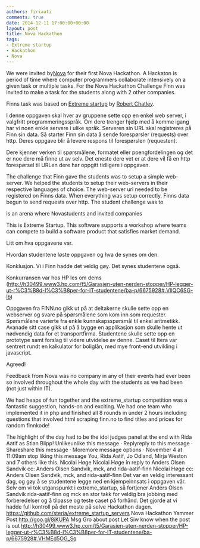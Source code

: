 ```yaml
---
authors: firiaati
comments: true
date: 2014-12-11 17:00:00+00:00
layout: post
title: Nova Hackathon
tags:
- Extreme startup
- Hackathon
- Nova
---
```


We were invited by[Nova](http://www.nova100.no/) for their first Nova Hackathon.
A Hackaton is period of time where computer programmers collaborate intensively
on a given task or multiple tasks. For the Nova Hackathon Challenge Finn was invited to
make a task for the students along with 2 other companies.

Finns task was based on [Extreme startup](https://github.com/rchatley/extreme_startup) by [Robert Chatley](https://github.com/rchatley).

I denne oppgaven skal hver av gruppene sette opp en enkel web server, i valgfritt programmeringsspråk. Om dere trenger hjelp med å komme igang har vi noen enkle servere i ulike språk. Serveren sin URL skal registreres på Finn sin data. Så starter Finn sin data å sende forespørsler (requests) over http. Deres oppgave blir å levere respons til forespørslen (requesten).

Dere kjenner verken til spørsmålene, formatet eller poengfordelingen og det er noe dere må finne ut av selv. Det eneste dere vet er at dere vil få en http forespørsel til URLen dere har oppgitt tidligere i oppgaven.


The challenge that Finn gave the students was to setup a simple web-server. We helped the students to setup their web-servers in their respective languages of choice. The web-server url needed to be registered on Finns data. When everything was setup correctly, Finns data begun to send requests over http.
The student challenge was to

 is an arena where Novastudents and invited companies

This is Extreme Startup. This software supports a workshop where teams can compete to build a software product that satisfies market demand.

Litt om hva oppgavene var.

Hvordan studentene løste oppgaven og hva de synes om den.

Konklusjon. Vi i Finn hadde det veldig gøy. Det synes studentene også.








Konkurransen var hos HP les om dems (http://h30499.www3.hp.com/t5/Garasjen-uten-nerden-stopper/HP-legger-ut-r%C3%B8d-l%C3%B8per-for-IT-studentene/ba-p/6675928#.VIlQC6SG-lb)

Oppgaven fra FINN.no gikk ut på at deltakerne skulle sette opp en webserver og svare på spørsmålene som kom inn som requester. Spørsmålene varierte fra enkle kunnskapsspørsmål til enkel aritmetikk. Avanade sitt case gikk ut på å bygge en applikasjon som skulle hente ut nødvendig data for et transportfirma. Studentene skulle sette opp en prototype samt forslag til videre utvidelse av denne. Caset til Itera var sentrert rundt en kalkulator for boliglån, med mye front-end utvikling i javascript.




Agreed!

Feedback from Nova was no company in any of their events had ever been so involved throughout the whole day with the students as we had been (not just within IT).

We had heaps of fun together and the extreme_startup competition was a fantastic suggestion, hands-on and exciting. We had one team who implemented it in php and finished all 8 rounds in under 2 hours including questions that involved html scraping finn.no to find titles and prices for random finnkode!

The highlight of the day had to be the idol judges panel at the end with Rida Aatif as Stian Blipp!
Unlikeunlike this message · Replyreply to this message · Shareshare this message · Moremore message options · November 4 at 11:09am
stop liking this message
You, Rida Aatif, Jo Odland, Mirja Weston and 7 others like this.
Nicolai Høge
Nicolai Høge in reply to Anders Olsen Sandvik cc: Anders Olsen Sandvik, mck, and rida-aatif-finn Nicolai Høge
cc: Anders Olsen Sandvik, mck, and rida-aatif-finn
Det var en veldig interessant dag, og gøy å se studentene legge ned en kjempeinnsats i oppgaven vår. Selv om vi tok utganspunkt i extreme_startup, så fortjener Anders Olsen Sandvik rida-aatif-finn og mck en stor takk for veldig bra jobbing med forberedelser og å tilpasse og teste caset på forhånd. Det gjorde at vi hadde full kontroll på det meste på selve Hackathon dagen.
https://github.com/steria/extreme_startup_servers
Nova Hackathon
Yammer Post
http://goo.gl/8iKUPA
Msg Gro about post
Let Siw know when the post is out
http://h30499.www3.hp.com/t5/Garasjen-uten-nerden-stopper/HP-legger-ut-r%C3%B8d-l%C3%B8per-for-IT-studentene/ba-p/6675928#.VHMEd5OG_Sq
